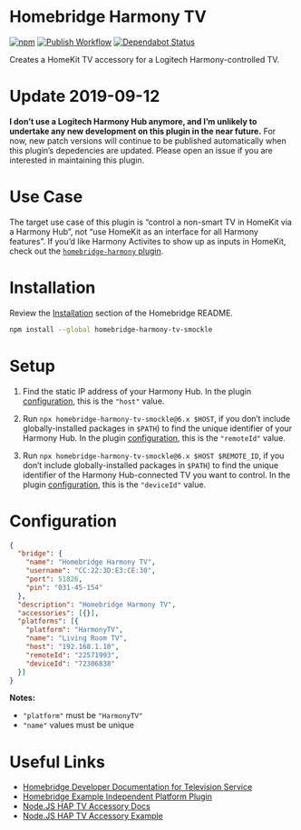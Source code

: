 # Homebridge Harmony TV

[![npm](https://img.shields.io/npm/v/homebridge-harmony-tv-smockle.svg)](https://www.npmjs.com/package/homebridge-harmony-tv-smockle)
[![Publish Workflow](https://github.com/smockle/homebridge-harmony-tv/workflows/Publish/badge.svg)](https://github.com/smockle/homebridge-harmony-tv/actions)
[![Dependabot Status](https://api.dependabot.com/badges/status?host=github&repo=smockle/homebridge-harmony-tv)](https://dependabot.com)

Creates a HomeKit TV accessory for a Logitech Harmony-controlled TV.

# Update 2019-09-12

**I don’t use a Logitech Harmony Hub anymore, and I’m unlikely to undertake any new development on this plugin in the near future.** For now, new patch versions will continue to be published automatically when this plugin’s depedencies are updated. Please open an issue if you are interested in maintaining this plugin.

# Use Case

The target use case of this plugin is “control a non-smart TV in HomeKit via a Harmony Hub”, not “use HomeKit as an interface for all Harmony features”. If you’d like Harmony Activites to show up as inputs in HomeKit, check out the [`homebridge-harmony` plugin](https://github.com/nicoduj/homebridge-harmony).

# Installation

Review the [Installation](https://github.com/nfarina/homebridge#installation) section of the Homebridge README.

```Bash
npm install --global homebridge-harmony-tv-smockle
```

# Setup

1. Find the static IP address of your Harmony Hub. In the plugin [configuration](#Configuration), this is the `"host"` value.

2. Run `npx homebridge-harmony-tv-smockle@6.x $HOST`, if you don’t include globally-installed packages in `$PATH`) to find the unique identifier of your Harmony Hub. In the plugin [configuration](#Configuration), this is the `"remoteId"` value.

3. Run `npx homebridge-harmony-tv-smockle@6.x $HOST $REMOTE_ID`, if you don’t include globally-installed packages in `$PATH`) to find the unique identifier of the Harmony Hub-connected TV you want to control. In the plugin [configuration](#Configuration), this is the `"deviceId"` value.

# Configuration

```JSON
{
  "bridge": {
    "name": "Homebridge Harmony TV",
    "username": "CC:22:3D:E3:CE:30",
    "port": 51826,
    "pin": "031-45-154"
  },
  "description": "Homebridge Harmony TV",
  "accessories": [{}],
  "platforms": [{
    "platform": "HarmonyTV",
    "name": "Living Room TV",
    "host": "192.168.1.10",
    "remoteId": "22571993",
    "deviceId": "72306838"
  }]
}
```

**Notes:**

- `"platform"` must be `"HarmonyTV"`
- `"name"` values must be unique

# Useful Links

- [Homebridge Developer Documentation for Television Service](https://developers.homebridge.io/#/service/Television)
- [Homebridge Example Independent Platform Plugin](https://github.com/homebridge/homebridge-examples/blob/master/independent-platform-example-typescript/src/independent-platform.ts)
- [Node.JS HAP TV Accessory Docs](https://github.com/KhaosT/HAP-NodeJS/blob/master/lib/gen/HomeKitTypes-Television.js)
- [Node.JS HAP TV Accessory Example](https://github.com/KhaosT/HAP-NodeJS/blob/master/accessories/TV_accessory.js)
